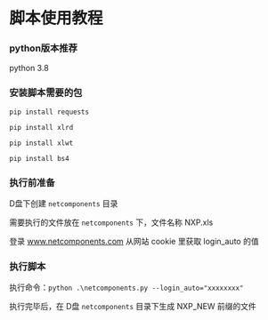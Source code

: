 # 脚本使用教程

### python版本推荐
 python 3.8
  
### 安装脚本需要的包
 ```pip install requests```

 ```pip install xlrd```

 ```pip install xlwt```

 ```pip install bs4```

### 执行前准备 
 D盘下创建 `netcomponents` 目录

 需要执行的文件放在 `netcomponents` 下，文件名称 NXP.xls

 登录 www.netcomponents.com 从网站 cookie 里获取 login_auto 的值

### 执行脚本 
 执行命令：```python .\netcomponents.py --login_auto="xxxxxxxx"```

 执行完毕后，在 D盘 `netcomponents` 目录下生成 NXP_NEW 前缀的文件